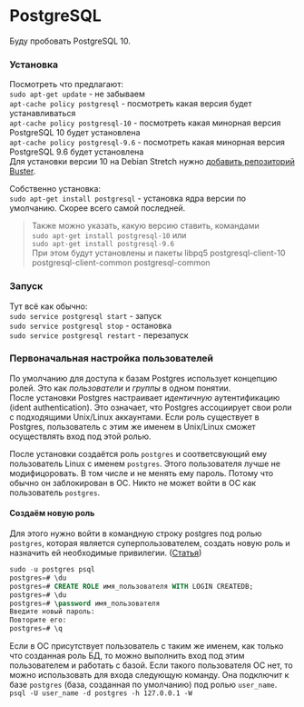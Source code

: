 # PostgreSQL
Буду пробовать PostgreSQL 10.

### Установка
Посмотреть что предлагают:  
`sudo apt-get update` - не забываем  
`apt-cache policy postgresql` - посмотреть какая версия будет устанавливаться  
`apt-cache policy postgresql-10` - посмотреть какая минорная версия PostgreSQL 10 будет установлена  
`apt-cache policy postgresql-9.6` - посмотреть какая минорная версия PostgreSQL 9.6 будет установлена  
Для установки версии 10 на Debian Stretch нужно [добавить репозиторий Buster](README.md#Добавление-репозитория-buster).  

Собственно установка:  
`sudo apt-get install postgresql` - установка ядра версии по умолчанию. Скорее всего самой последней.  
> Также можно указать, какую версию ставить, командами  
> `sudo apt-get install postgresql-10` или  
> `sudo apt-get install postgresql-9.6`  
При этом будут установлены и пакеты libpq5 postgresql-client-10 postgresql-client-common postgresql-common  

### Запуск
Тут всё как обычно:  
`sudo service postgresql start` - запуск  
`sudo service postgresql stop` - остановка  
`sudo service postgresql restart` - перезапуск  

### Первоначальная настройка пользователей
По умолчанию для доступа к базам Postgres использует концепцию ролей. Это как _пользователи_ и _группы_ в одном понятии.  
После установки Postgres настраивает _идентичную_ аутентификацию (ident authentication). Это означает, что Postgres ассоциирует свои роли с подходящими Unix/Linux аккаунтами. Если роль существует в Postgres, пользователь с этим же именем в Unix/Linux сможет осуществлять вход под этой ролью.  

После установки создаётся роль `postgres` и соответсвующий ему пользователь Linux с именем `postgres`. Этого пользователя лучше не модифицоровать. В том числе и не менять ему пароль. Потому что обычно он заблокирован в ОС. Никто не может войти в ОС как пользователь `postgres`.  

#### Создаём новую роль
Для этого нужно войти в командную строку postgres под ролью `postgres`, которая является суперпользователем, создать новую роль и назначить ей необходимые привилегии. ([Статья](https://postgrespro.ru/docs/postgresql/9.6/sql-createrole))  
```sql
sudo -u postgres psql
postgres=# \du
postgres=# CREATE ROLE имя_пользователя WITH LOGIN CREATEDB;
postgres=# \du
postgres=# \password имя_пользователя
Введите новый пароль:
Повторите его:
postgres=# \q
```
Если в ОС присутствует пользователь с таким же именем, как только что созданная роль БД, то можно выполнить вход под этим пользователем и работать с базой. Если такого пользователя ОС нет, то можно использовать для входа следующую команду. Она подключит к базе `postgres` (база, созданная по умолчанию) под ролью `user_name`.  
`psql -U user_name -d postgres -h 127.0.0.1 -W`
